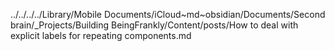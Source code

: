 ../../../../Library/Mobile Documents/iCloud~md~obsidian/Documents/Second brain/_Projects/Building BeingFrankly/Content/posts/How to deal with explicit labels for repeating components.md